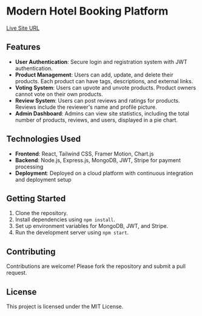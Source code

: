 # Modern Hotel Booking Platform

[Live Site URL](https://product-hunt-9fc9a.web.app/)

## Features

- **User Authentication**: Secure login and registration system with JWT authentication.
- **Product Management**: Users can add, update, and delete their products. Each product can have tags, descriptions, and external links.
- **Voting System**: Users can upvote and unvote products. Product owners cannot vote on their own products.
- **Review System**: Users can post reviews and ratings for products. Reviews include the reviewer's name and profile picture.
- **Admin Dashboard**: Admins can view site statistics, including the total number of products, reviews, and users, displayed in a pie chart.

## Technologies Used

- **Frontend**: React, Tailwind CSS, Framer Motion, Chart.js
- **Backend**: Node.js, Express.js, MongoDB, JWT, Stripe for payment processing
- **Deployment**: Deployed on a cloud platform with continuous integration and deployment setup

## Getting Started

1. Clone the repository.
2. Install dependencies using `npm install`.
3. Set up environment variables for MongoDB, JWT, and Stripe.
4. Run the development server using `npm start`.

## Contributing

Contributions are welcome! Please fork the repository and submit a pull request.

## License

This project is licensed under the MIT License.
